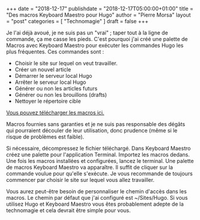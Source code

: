 +++
date        = "2018-12-17"
publishdate = "2018-12-17T05:00:00+01:00" 
title       = "Des macros Keyboard Maestro pour Hugo"
author      = "Pierre Morsa"
layout      = "post"
categories  = [ "Technomagie" ]
draft       = false
+++

Je l'ai déjà avoué, je ne suis pas un "vrai" ; taper tout à la ligne de commande, ça me casse les pieds. C'est pourquoi j'ai créé une palette de Macros avec Keyboard Maestro pour exécuter les commandes Hugo les plus fréquentes. Ces commandes sont :

* Choisir le site sur lequel on veut travailler.
* Créer un nouvel article
* Démarrer le serveur local Hugo
* Arrêter le serveur local Hugo
* Générer ou non les articles futurs
* Générer ou non les brouillons (drafts)
* Nettoyer le répertoire cible

[Vous pouvez télécharger les macros ici.](/files/hugo_macros.kmmacros.zip)

Macros fournies sans garanties et je ne suis pas responsable des dégâts qui pourraient découler de leur utilisation, donc prudence (même si le risque de problèmes est faible).

Si nécessaire, décompressez le fichier téléchargé. Dans Keyboard Maestro créez une palette pour l'application Terminal. Importez les macros dedans. Une fois les macros installées et configurées, lancez le terminal. Une palette de macros Keyboard Maestro va apparaître. Il suffit de cliquer sur la commande voulue pour qu'elle s'exécute. Je vous recommande de toujours commencer par choisir le site sur lequel vous allez travailler.

Vous aurez peut-être besoin de personnaliser le chemin d'accès dans les macros. Le chemin par défaut que j'ai configuré est ~/Sites/Hugo. Si vous utilisez Hugo et Keyboard Maestro vous êtes probablement adepte de la technomagie et cela devrait être simple pour vous.
